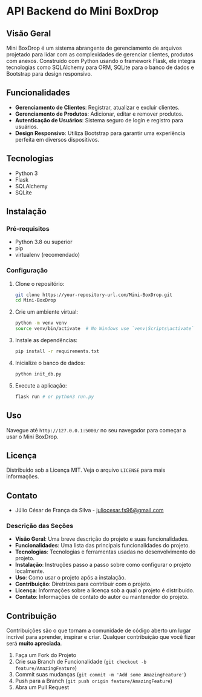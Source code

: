 # API Backend do Mini BoxDrop

## Visão Geral
Mini BoxDrop é um sistema abrangente de gerenciamento de arquivos projetado para lidar com as complexidades de gerenciar clientes, produtos com anexos. Construído com Python usando o framework Flask, ele integra tecnologias como SQLAlchemy para ORM, SQLite para o banco de dados e Bootstrap para design responsivo.

## Funcionalidades
- **Gerenciamento de Clientes**: Registrar, atualizar e excluir clientes.
- **Gerenciamento de Produtos**: Adicionar, editar e remover produtos.
- **Autenticação de Usuários**: Sistema seguro de login e registro para usuários.
- **Design Responsivo**: Utiliza Bootstrap para garantir uma experiência perfeita em diversos dispositivos.

## Tecnologias
- Python 3
- Flask
- SQLAlchemy
- SQLite

## Instalação

### Pré-requisitos
- Python 3.8 ou superior
- pip
- virtualenv (recomendado)

### Configuração
1. Clone o repositório:
   ```bash
   git clone https://your-repository-url.com/Mini-BoxDrop.git
   cd Mini-BoxDrop
   ```

2. Crie um ambiente virtual:
   ```bash
   python -m venv venv
   source venv/bin/activate  # No Windows use `venv\Scripts\activate`
   ```

3. Instale as dependências:
   ```bash
   pip install -r requirements.txt
   ```

4. Inicialize o banco de dados:
   ```bash
   python init_db.py
   ```

5. Execute a aplicação:
   ```bash
   flask run # or python3 run.py
   ```

## Uso
Navegue até `http://127.0.0.1:5000/` no seu navegador para começar a usar o Mini BoxDrop.

## Licença
Distribuído sob a Licença MIT. Veja o arquivo `LICENSE` para mais informações.

## Contato
- Júlio César de França da Silva - juliocesar.fs96@gmail.com

### Descrição das Seções

- **Visão Geral**: Uma breve descrição do projeto e suas funcionalidades.
- **Funcionalidades**: Uma lista das principais funcionalidades do projeto.
- **Tecnologias**: Tecnologias e ferramentas usadas no desenvolvimento do projeto.
- **Instalação**: Instruções passo a passo sobre como configurar o projeto localmente.
- **Uso**: Como usar o projeto após a instalação.
- **Contribuição**: Diretrizes para contribuir com o projeto.
- **Licença**: Informações sobre a licença sob a qual o projeto é distribuído.
- **Contato**: Informações de contato do autor ou mantenedor do projeto.

## Contribuição
Contribuições são o que tornam a comunidade de código aberto um lugar incrível para aprender, inspirar e criar. Qualquer contribuição que você fizer será **muito apreciada**.

1. Faça um Fork do Projeto
2. Crie sua Branch de Funcionalidade (`git checkout -b feature/AmazingFeature`)
3. Commit suas mudanças (`git commit -m 'Add some AmazingFeature'`)
4. Push para a Branch (`git push origin feature/AmazingFeature`)
5. Abra um Pull Request
